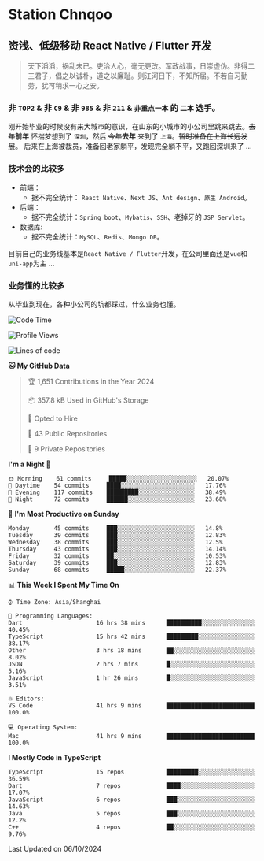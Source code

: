 # Station Chnqoo

## 资浅、低级移动 React Native / Flutter 开发

> 天下滔滔，祸乱未已。吏治人心，毫无更改。军政战事，日崇虚伪。非得二三君子，倡之以诚朴，道之以廉耻。则江河日下，不知所届。不若自习勤劳，犹可稍求一心之安。

### 非 `TOP2` & 非 `C9` & 非 `985` & 非 `211` & `非重点一本` 的 `二本` 选手。

刚开始毕业的时候没有来大城市的意识，在山东的小城市的小公司里跳来跳去。~~去年~~**前年** 怀揣梦想到了 `深圳`，然后 ~~今年~~**去年** 来到了 `上海`。~~暂时准备在上海长远发展~~。
后来在上海被裁员，准备回老家躺平，发现完全躺不平，又跑回深圳来了 ...

### 技术会的比较多

- 前端：
  - 据不完全统计： `React Native`、`Next JS`、`Ant design`、`原生 Android`。
- 后端：
  - 据不完全统计：`Spring boot`、`Mybatis`、`SSH`、老掉牙的 `JSP Servlet`。
- 数据库:
  - 据不完全统计：`MySQL`、`Redis`、`Mongo DB`。

目前自己的业务线基本是`React Native / Flutter`开发，在公司里面还是`vue`和`uni-app`为主 ...

### 业务懂的比较多

从毕业到现在，各种小公司的坑都踩过，什么业务也懂。

<!--START_SECTION:waka-->
![Code Time](http://img.shields.io/badge/Code%20Time-6%2C175%20hrs%2011%20mins-blue)

![Profile Views](http://img.shields.io/badge/Profile%20Views-0-blue)

![Lines of code](https://img.shields.io/badge/From%20Hello%20World%20I%27ve%20Written-353%20Thousand%20lines%20of%20code-blue)

**🐱 My GitHub Data** 

> 🏆 1,651 Contributions in the Year 2024
 > 
> 📦 357.8 kB Used in GitHub's Storage 
 > 
> 💼 Opted to Hire
 > 
> 📜 43 Public Repositories 
 > 
> 🔑 9 Private Repositories  
 > 
**I'm a Night 🦉** 

```text
🌞 Morning    61 commits     █████░░░░░░░░░░░░░░░░░░░░   20.07% 
🌆 Daytime    54 commits     ████░░░░░░░░░░░░░░░░░░░░░   17.76% 
🌃 Evening    117 commits    █████████░░░░░░░░░░░░░░░░   38.49% 
🌙 Night      72 commits     ██████░░░░░░░░░░░░░░░░░░░   23.68%

```
📅 **I'm Most Productive on Sunday** 

```text
Monday       45 commits     ███░░░░░░░░░░░░░░░░░░░░░░   14.8% 
Tuesday      39 commits     ███░░░░░░░░░░░░░░░░░░░░░░   12.83% 
Wednesday    38 commits     ███░░░░░░░░░░░░░░░░░░░░░░   12.5% 
Thursday     43 commits     ███░░░░░░░░░░░░░░░░░░░░░░   14.14% 
Friday       32 commits     ██░░░░░░░░░░░░░░░░░░░░░░░   10.53% 
Saturday     39 commits     ███░░░░░░░░░░░░░░░░░░░░░░   12.83% 
Sunday       68 commits     █████░░░░░░░░░░░░░░░░░░░░   22.37%

```


📊 **This Week I Spent My Time On** 

```text
⌚︎ Time Zone: Asia/Shanghai

💬 Programming Languages: 
Dart                     16 hrs 38 mins      ██████████░░░░░░░░░░░░░░░   40.45% 
TypeScript               15 hrs 42 mins      █████████░░░░░░░░░░░░░░░░   38.17% 
Other                    3 hrs 18 mins       ██░░░░░░░░░░░░░░░░░░░░░░░   8.02% 
JSON                     2 hrs 7 mins        █░░░░░░░░░░░░░░░░░░░░░░░░   5.16% 
JavaScript               1 hr 26 mins        █░░░░░░░░░░░░░░░░░░░░░░░░   3.51%

🔥 Editors: 
VS Code                  41 hrs 9 mins       █████████████████████████   100.0%

💻 Operating System: 
Mac                      41 hrs 9 mins       █████████████████████████   100.0%

```

**I Mostly Code in TypeScript** 

```text
TypeScript               15 repos            █████████░░░░░░░░░░░░░░░░   36.59% 
Dart                     7 repos             ████░░░░░░░░░░░░░░░░░░░░░   17.07% 
JavaScript               6 repos             ███░░░░░░░░░░░░░░░░░░░░░░   14.63% 
Java                     5 repos             ███░░░░░░░░░░░░░░░░░░░░░░   12.2% 
C++                      4 repos             ██░░░░░░░░░░░░░░░░░░░░░░░   9.76%

```



 Last Updated on 06/10/2024
<!--END_SECTION:waka-->

<!---
ChenqiaoStation/ChenqiaoStation is a ✨ special ✨ repository because its `README.md` (this file) appears on your GitHub profile.
You can click the Preview link to take a look at your changes.
--->
